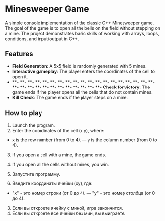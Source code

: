 # Minesweeper Game

A simple console implementation of the classic C++ Minesweeper game. The goal of the game is to open all the bells on the field without stepping on a mine. The project demonstrates basic skills of working with arrays, loops, conditions, and input/output in C++.

## Features

- **Field Generation**: A 5x5 field is randomly generated with 5 mines.
- **Interactive gameplay**: The player enters the coordinates of the cell to open it.
- **- **- **- **- **- **- **- **- **- **- **- **- **- **- **- **- **- **- **- **- **- **- **- **- **- **- **- **- **- **- **- **Check for victory**: The game ends if the player opens all the cells that do not contain mines.
- **Kill Check**: The game ends if the player steps on a mine.

## How to play

1. Launch the program.
2. Enter the coordinates of the cell (x y), where:
- `x` is the row number (from 0 to 4).
— `y` is the column number (from 0 to 4).
3. If you open a cell with a mine, the game ends.
4. If you open all the cells without mines, you win.

1. Запустите программу.
2. Введите координаты ячейки (xy), где:
- "x" - это номер строки (от 0 до 4).
— "y" - это номер столбца (от 0 до 4).
3. Если вы откроете ячейку с миной, игра закончится.
4. Если вы откроете все ячейки без мин, вы выиграете.
